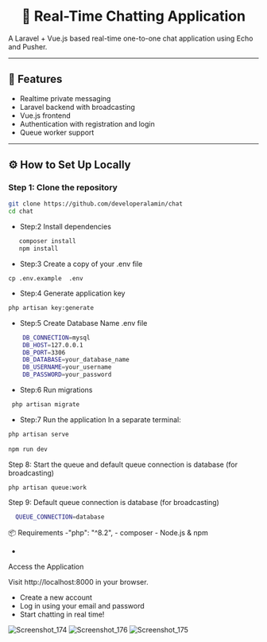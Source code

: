 <h1 align="center">💬 Real-Time Chatting Application</h1>

A Laravel + Vue.js based real-time one-to-one chat application using Echo and Pusher.

---

## 🚀 Features

- Realtime private messaging
- Laravel backend with broadcasting
- Vue.js frontend
- Authentication with registration and login
- Queue worker support

---

## ⚙️ How to Set Up Locally

### Step 1: Clone the repository

```bash
git clone https://github.com/developeralamin/chat
cd chat
```

- Step:2 Install dependencies 
```bash
   composer install
   npm install 
```

- Step:3 Create a copy of your .env file
```
cp .env.example  .env
```

- Step:4 Generate application key
```bash
php artisan key:generate
```

- Step:5  Create Database Name .env file 

```bash
    DB_CONNECTION=mysql
    DB_HOST=127.0.0.1
    DB_PORT=3306
    DB_DATABASE=your_database_name
    DB_USERNAME=your_username
    DB_PASSWORD=your_password
```
- Step:6 Run migrations
```bash
 php artisan migrate
```

- Step:7 Run the application In a separate terminal:
```bash
php artisan serve 
 
npm run dev
```
Step 8: Start the queue  and default queue connection is database (for broadcasting)
```bash
php artisan queue:work
```

Step 9: Default queue connection is database (for broadcasting)
```bash
  QUEUE_CONNECTION=database
```

📦 Requirements
    -"php": "^8.2",
    - composer
    - Node.js & npm


-
Access the Application

Visit http://localhost:8000 in your browser.
 - Create a new account
 - Log in using your email and password
 - Start chatting in real time!





![Screenshot_174](https://github.com/user-attachments/assets/e01e1338-e19f-43f3-8c83-da455d34f972)
![Screenshot_176](https://github.com/user-attachments/assets/18b86128-0986-45f0-943a-24fca37d2130)
![Screenshot_175](https://github.com/user-attachments/assets/74701019-664a-4c79-b951-0f962646fd1d)


